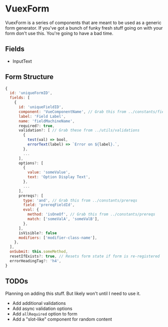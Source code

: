 # VuexForm

VuexForm is a series of components that are meant to be used as a generic form generator. If you've got a bunch of funky fresh stuff going on with your form don't use this. You're going to have a bad time.

## Fields

- InputText

## Form Structure

```javascript
{
  id: 'uniqueFormID',
  fields: [
    {
      id: 'uniqueFieldID',
      component: 'VueComponentName', // Grab this from ../constants/fieldTypes
      label: 'Field Label',
      name: 'fieldMachineName',
      required?: true,
      validation?: [ // Grab these from ../utils/validations
        {
          test(val) => bool,
          errorText(label) => `Error on ${label}.`,
        },
        ...
      ],
      options?: [
        {
          value: 'someValue',
          text: 'Option Display Text',
        },
        ...
      ],
      prereqs?: [
        type: 'and', // Grab this from ../constants/prereqs
        field: 'prereqFieldId',
        eval: {
          method: 'isOneOf', // Grab this from ../constants/prereqs
          match: ['someValA', 'someValB'],
        },
      ],
      isVisible?: false
      modifiers: ['modifier-class-name'],
    },
  ],
  onSubmit: this.someMethod,
  resetIfExists?: true, // Resets form state if form is re-registered
  errorHeadingTag?: 'h4',
}
```

## TODOs

Planning on adding this stuff. But likely won't until I need to use it.

- Add additional validations
- Add async validation options
- Add `allRequired` option to form
- Add a "slot-like" component for random content

